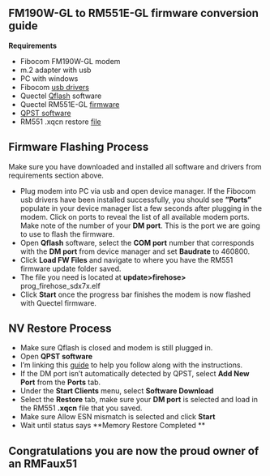 <h2 id="fm190w-gl-to-rm551e-gl-firmware-conversion-guide">FM190W-GL to RM551E-GL firmware conversion guide</h2>
<p><strong>Requirements</strong></p>
<ul>
<li>Fibocom FM190W-GL modem</li>
<li>m.2 adapter with usb</li>
<li>PC with windows</li>
<li>Fibocom <a href="https://www.dropbox.com/scl/fi/veni1yp97axjrp10dn46y/FbUSBDeviceSetup_v2.1.2.5-2.7z?rlkey=dtbw82bb5qjhjd1y71q0z62bz&amp;st=3cby476k&amp;dl=0">usb drivers</a></li>
<li>Quectel <a href="https://mega.nz/file/bdUWiKSQ#7RPymUcm7Rgdjf9mRsWjuf9zXia5qxV7NZWMLruvb5A">Qflash</a> software</li>
<li>Quectel RM551E-GL <a href="https://mega.nz/file/aAdVHTST#dOzRfehUUbcUFH3Yoo-n58m68wgHcEXhcnKYuo2nMo4">firmware</a></li>
<li><a href="https://www.dropbox.com/scl/fi/jzxgl5vft4xjsbssrauwa/QPST_2.7.496.zip?rlkey=4ue2vbdtq2o4kd0k0r06kg9ga&amp;st=o3r9rkht&amp;dl=0">QPST software</a></li>
<li>RM551 .xqcn restore <a href="https://www.dropbox.com/scl/fi/7fkljc2ayfibegclcqq6l/551.xqcn?rlkey=m89k76e7gxue54fmdk27goplw&amp;st=254l7diw&amp;dl=0">file</a></li>
</ul>
<h2 id="firmware-flashing-process">Firmware Flashing Process</h2>
<p>Make sure you have downloaded and installed all software and drivers from requirements section above.</p>
<ul>
<li>Plug modem into PC via usb and open device manager. If the Fibocom usb drivers have been installed successfully, you should see <strong>”Ports”</strong> populate in your device manager list a few seconds after plugging in the modem. Click on ports to reveal the list of all available modem ports. Make note of the number of your <strong>DM port</strong>. This is the port we are going to use to flash the firmware.</li>
<li>Open <strong>Qflash</strong>  software, select the <strong>COM port</strong> number that corresponds with the <strong>DM port</strong> from device manager and set <strong>Baudrate</strong> to 460800.</li>
<li>Click <strong>Load FW Files</strong> and navigate to where you have the RM551 firmware update folder saved.</li>
<li>The file you need is located at <strong>update&gt;firehose&gt;</strong>  prog_firehose_sdx7x.elf</li>
<li>Click <strong>Start</strong> once the progress bar finishes the modem is now flashed with Quectel firmware.</li>
</ul>
<h2 id="nv-restore-process">NV Restore Process</h2>
<ul>
<li>Make sure Qflash is closed and modem is still plugged in.</li>
<li>Open <strong>QPST software</strong></li>
<li>I’m linking this <a href="https://www.dropbox.com/scl/fi/pofi5g7lz3jcelh6howwx/Qpst-Restore-QCN-20191206.pdf?rlkey=myqimvlsh3a54qy0pbau3bhqo&amp;st=uet6w623&amp;dl=0">guide</a> to help you follow along with the instructions.</li>
<li>If the DM port isn’t automatically detected by QPST, select <strong>Add New Port</strong> from the <strong>Ports</strong> tab.</li>
<li>Under the <strong>Start Clients</strong> menu, select <strong>Software Download</strong></li>
<li>Select the <strong>Restore</strong> tab, make sure your <strong>DM port</strong> is selected and load in the RM551 <strong>.xqcn</strong> file that you saved.</li>
<li>Make sure Allow ESN mismatch is selected and click <strong>Start</strong></li>
<li>Wait until status says **Memory Restore Completed **</li>
</ul>
<h2 id="congratulations-you-are-now-the-proud-owner-of-an-rmfaux51">Congratulations you are now the proud owner of an RMFaux51</h2>

